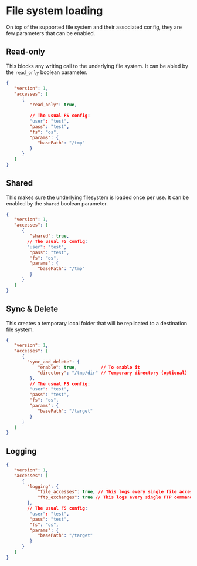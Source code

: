 # File system loading

On top of the supported file system and their associated config, 
they are few parameters that can be enabled.

## Read-only
This blocks any writing call to the underlying file system. It can be abled by the `read_only` boolean parameter.

```json
{
   "version": 1,
   "accesses": [
      {
         "read_only": true,
         
         // The usual FS config:
         "user": "test",
         "pass": "test",
         "fs": "os",
         "params": {
            "basePath": "/tmp"
         }
      }
   ]
}
``` 

## Shared
This makes sure the underlying filesystem is loaded once per use. It can be enabled by the `shared` boolean parameter.

```json
{
   "version": 1,
   "accesses": [
      {
         "shared": true,
        // The usual FS config:
        "user": "test",
         "pass": "test",
         "fs": "os",
         "params": {
            "basePath": "/tmp"
         }
      }
   ]
}
``` 

## Sync & Delete
This creates a temporary local folder that will be replicated to a destination file system.


```json
{
   "version": 1,
   "accesses": [
      {
        "sync_and_delete": {
            "enable": true,         // To enable it
            "directory": "/tmp/dir" // Temporary directory (optional)
         },
         // The usual FS config:
         "user": "test",
         "pass": "test",
         "fs": "os",
         "params": {
            "basePath": "/target"
         }
      }
   ]
}
``` 

## Logging
```json
{
   "version": 1,
   "accesses": [
      {
        "logging": {
            "file_accesses": true, // This logs every single file access
            "ftp_exchanges": true // This logs every single FTP command
        },
        // The usual FS config:
         "user": "test",
         "pass": "test",
         "fs": "os",
         "params": {
            "basePath": "/target"
         }
      }
   ]
}
``` 